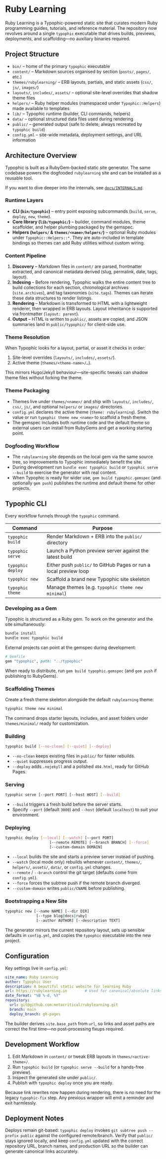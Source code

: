 # Ruby Learning

Ruby Learning is a Typophic-powered static site that curates modern Ruby programming guides, tutorials, and reference material. The repository now revolves around a single `typophic` executable that drives builds, previews, deployments, and scaffolding—no auxiliary binaries required.

## Project Structure

- `bin/` – home of the primary `typophic` executable
- `content/` – Markdown sources organised by section (`posts/`, `pages/`, etc.)
- `themes/rubylearning/` – ERB layouts, partials, and static assets (`css/`, `js/`, `images/`)
- `layouts/`, `includes/`, `assets/` – optional site-level overrides that shadow theme files
- `helpers/` – Ruby helper modules (namespaced under `Typophic::Helpers`) made available to templates
- `lib/` – Typophic runtime (builder, CLI commands, helpers)
- `data/` – optional structured data files used during rendering
- `public/` – generated output (safe to delete; always recreated by `typophic build`)
- `config.yml` – site-wide metadata, deployment settings, and URL information

## Architecture Overview

Typophic is built as a RubyGem-backed static site generator. The same codebase powers the dogfooded `rubylearning` site and can be installed as a reusable tool.

If you want to dive deeper into the internals, see [`docs/INTERNALS.md`](docs/INTERNALS.md).

### Runtime Layers

- **CLI (`bin/typophic`)** – entry point exposing subcommands (`build`, `serve`, `deploy`, `new`, `theme`).
- **Core library (`lib/typophic/`)** – builder, command modules, theme scaffolder, and helper plumbing packaged by the gemspec.
- **Helpers (`helpers/` & `themes/<name>/helpers/`)** – optional Ruby modules under `Typophic::Helpers::*`. They are auto-included in template bindings so themes can add Ruby utilities without custom wiring.

### Content Pipeline

1. **Discovery** – Markdown files in `content/` are parsed, frontmatter extracted, and canonical metadata derived (slug, permalink, date, tags, layout).
2. **Indexing** – Before rendering, Typophic walks the entire content tree to build collections for each section, chronological archives (`site.archives`), and tag taxonomies (`site.tags`). Themes can iterate these data structures to render listings.
3. **Rendering** – Markdown is transformed to HTML with a lightweight renderer, then wrapped in ERB layouts. Layout inheritance is supported via frontmatter (`layout: parent`).
4. **Output** – HTML is written to `public/`, assets are copied, and JSON summaries land in `public/typophic/` for client-side use.

### Theme Resolution

When Typophic looks for a layout, partial, or asset it checks in order:

1. Site-level overrides (`layouts/`, `includes/`, `assets/`).
2. Active theme (`themes/<theme-name>/…`).

This mirrors Hugo/Jekyll behaviour—site-specific tweaks can shadow theme files without forking the theme.

### Theme Packaging

- Themes live under `themes/<name>/` and ship with `layouts/`, `includes/`, `css/`, `js/`, and optional `helpers/` or `images/` directories.
- `config.yml` declares the active theme (`theme: rubylearning`). Switch the value or run `typophic theme new <name>` to scaffold a fresh theme.
- The gemspec includes both runtime code and the default theme so external users can install from RubyGems and get a working starting point.

### Dogfooding Workflow

- The `rubylearning` site depends on the local gem via the same source tree, so improvements to Typophic immediately benefit the site.
- During development run `bundle exec typophic build` or `typophic serve --build` to exercise the generator with real content.
- When Typophic is ready for wider use, `gem build typophic.gemspec` (and optionally `gem push`) publishes the runtime and default theme for other projects.

## Typophic CLI

Every workflow funnels through the `typophic` command.

| Command | Purpose |
|---------|---------|
| `typophic build` | Render Markdown + ERB into the `public/` directory |
| `typophic serve` | Launch a Python preview server against the latest build |
| `typophic deploy` | Either push `public/` to GitHub Pages or run a local preview loop |
| `typophic new` | Scaffold a brand new Typophic site skeleton |
| `typophic theme` | Manage themes (e.g. `typophic theme new minimal`) |

### Developing as a Gem

Typophic is structured as a Ruby gem. To work on the generator and the site simultaneously:

```bash
bundle install
bundle exec typophic build
```

External projects can point at the gemspec during development:

```ruby
# Gemfile
gem "typophic", path: "../typophic"
```

When ready to distribute, run `gem build typophic.gemspec` (and `gem push` if publishing to RubyGems).

### Scaffolding Themes

Create a fresh theme skeleton alongside the default `rubylearning` theme:

```bash
typophic theme new minimal
```

The command drops starter layouts, includes, and asset folders under `themes/minimal/` ready for customization.

### Building

```bash
typophic build [--no-clean] [--quiet] [--deploy]
```

- `--no-clean` keeps existing files in `public/` for faster rebuilds.
- `--quiet` suppresses progress output.
- `--deploy` adds `.nojekyll` and a polished `404.html`, ready for GitHub Pages.

### Serving

```bash
typophic serve [--port PORT] [--host HOST] [--build]
```

- `--build` triggers a fresh build before the server starts.
- Specify `--port` (default `3000`) and `--host` (default `localhost`) to suit your environment.

### Deploying

```bash
typophic deploy [--local] [--watch] [--port PORT]
                    [--remote REMOTE] [--branch BRANCH] [--force]
                    [--custom-domain DOMAIN]
```

- `--local` builds the site and starts a preview server instead of pushing.
- `--watch` (local mode only) rebuilds whenever `content/`, `themes/`, `helpers/`, `assets/`, `data/`, or `config.yml` changes.
- `--remote` / `--branch` control the git target (defaults come from `config.yml`).
- `--force` forces the subtree push if the remote branch diverged.
- `--custom-domain` writes `public/CNAME` before publishing.

### Bootstrapping a New Site

```bash
typophic new [--name NAME] [--dir DIR]
              [--type blog|docs|ruby]
              [--author AUTHOR] [--description TEXT]
```

The generator mirrors the current repository layout, sets up sensible defaults in `config.yml`, and copies the `typophic` executable into the new project.

## Configuration

Key settings live in `config.yml`:

```yaml
site_name: Ruby Learning
author: Typophic User
description: A beautiful static website for learning Ruby
url: https://rubylearning.in        # Used for canonical/absolute links
date_format: "%B %-d, %Y"
repository:
  url: git@github.com:metacritical/rubylearning.git
  branch: main
  deploy_branch: gh-pages
```

The builder derives `site.base_path` from `url`, so links and asset paths are correct the first time—no post-processing fixups required.

## Development Workflow

1. Edit Markdown in `content/` or tweak ERB layouts in `themes/<active-theme>/`.
2. Run `typophic build` (or `typophic serve --build` for a hands-free preview).
3. Inspect the generated site under `public/`.
4. Publish with `typophic deploy` once you are ready.

Because link rewrites now happen during rendering, there is no need for the legacy `typophic-fix` step. Any previous wrapper will emit a reminder and exit harmlessly.

## Deployment Notes

Deploys remain git-based: `typophic deploy` invokes `git subtree push --prefix public` against the configured remote/branch. Verify that `public/` stays ignored locally, and keep `config.yml` updated with the correct repository URL, branch names, and production URL so the builder can generate canonical links accurately.
